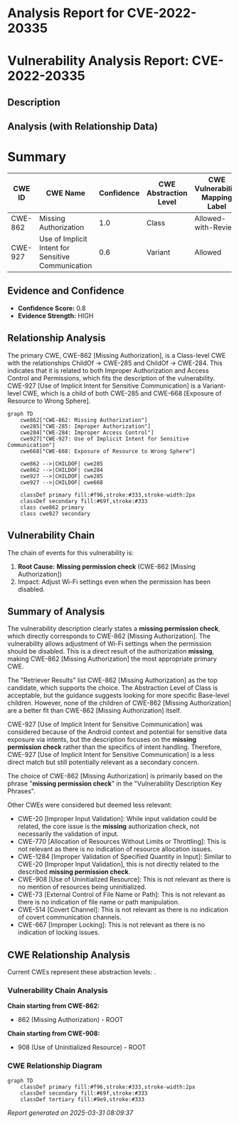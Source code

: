 # Analysis Report for CVE-2022-20335

# Vulnerability Analysis Report: CVE-2022-20335

## Description



## Analysis (with Relationship Data)

# Summary
| CWE ID | CWE Name | Confidence | CWE Abstraction Level | CWE Vulnerability Mapping Label | CWE-Vulnerability Mapping Notes |
|---|---|---|---|---|---|
| CWE-862 | Missing Authorization | 1.0 | Class | Allowed-with-Review | Primary CWE |
| CWE-927 | Use of Implicit Intent for Sensitive Communication | 0.6 | Variant | Allowed | Secondary Candidate |

## Evidence and Confidence

*   **Confidence Score:** 0.8
*   **Evidence Strength:** HIGH

## Relationship Analysis
The primary CWE, CWE-862 [Missing Authorization], is a Class-level CWE with the relationships ChildOf -> CWE-285 and ChildOf -> CWE-284. This indicates that it is related to both Improper Authorization and Access Control and Permissions, which fits the description of the vulnerability. CWE-927 [Use of Implicit Intent for Sensitive Communication] is a Variant-level CWE, which is a child of both CWE-285 and CWE-668 [Exposure of Resource to Wrong Sphere].

```mermaid
graph TD
    cwe862["CWE-862: Missing Authorization"]
    cwe285["CWE-285: Improper Authorization"]
    cwe284["CWE-284: Improper Access Control"]
    cwe927["CWE-927: Use of Implicit Intent for Sensitive Communication"]
    cwe668["CWE-668: Exposure of Resource to Wrong Sphere"]

    cwe862 -->|CHILDOF| cwe285
    cwe862 -->|CHILDOF| cwe284
    cwe927 -->|CHILDOF| cwe285
    cwe927 -->|CHILDOF| cwe668
    
    classDef primary fill:#f96,stroke:#333,stroke-width:2px
    classDef secondary fill:#69f,stroke:#333
    class cwe862 primary
    class cwe927 secondary
```

## Vulnerability Chain
The chain of events for this vulnerability is:
1.  **Root Cause:** **Missing permission check** (CWE-862 [Missing Authorization])
2.  Impact: Adjust Wi-Fi settings even when the permission has been disabled.

## Summary of Analysis
The vulnerability description clearly states a **missing permission check**, which directly corresponds to CWE-862 [Missing Authorization]. The vulnerability allows adjustment of Wi-Fi settings when the permission should be disabled. This is a direct result of the authorization **missing**, making CWE-862 [Missing Authorization] the most appropriate primary CWE.

The "Retriever Results" list CWE-862 [Missing Authorization] as the top candidate, which supports the choice. The Abstraction Level of Class is acceptable, but the guidance suggests looking for more specific Base-level children. However, none of the children of CWE-862 [Missing Authorization] are a better fit than CWE-862 [Missing Authorization] itself.

CWE-927 [Use of Implicit Intent for Sensitive Communication] was considered because of the Android context and potential for sensitive data exposure via intents, but the description focuses on the **missing permission check** rather than the specifics of intent handling. Therefore, CWE-927 [Use of Implicit Intent for Sensitive Communication] is a less direct match but still potentially relevant as a secondary concern.

The choice of CWE-862 [Missing Authorization] is primarily based on the phrase "**missing permission check**" in the "Vulnerability Description Key Phrases".

Other CWEs were considered but deemed less relevant:

*   CWE-20 [Improper Input Validation]: While input validation could be related, the core issue is the **missing** authorization check, not necessarily the validation of input.
*   CWE-770 [Allocation of Resources Without Limits or Throttling]: This is not relevant as there is no indication of resource allocation issues.
*   CWE-1284 [Improper Validation of Specified Quantity in Input]: Similar to CWE-20 [Improper Input Validation], this is not directly related to the described **missing permission check**.
*   CWE-908 [Use of Uninitialized Resource]: This is not relevant as there is no mention of resources being uninitialized.
*   CWE-73 [External Control of File Name or Path]: This is not relevant as there is no indication of file name or path manipulation.
*   CWE-514 [Covert Channel]: This is not relevant as there is no indication of covert communication channels.
*   CWE-667 [Improper Locking]: This is not relevant as there is no indication of locking issues.


## CWE Relationship Analysis

Current CWEs represent these abstraction levels: .


### Vulnerability Chain Analysis

**Chain starting from CWE-862:**
- 862 (Missing Authorization) - ROOT


**Chain starting from CWE-908:**
- 908 (Use of Uninitialized Resource) - ROOT



### CWE Relationship Diagram

```mermaid
graph TD
    classDef primary fill:#f96,stroke:#333,stroke-width:2px
    classDef secondary fill:#69f,stroke:#333
    classDef tertiary fill:#9e9,stroke:#333
```



*Report generated on 2025-03-31 08:09:37*
